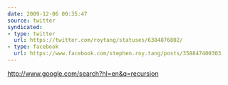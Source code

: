 ```yaml
---
date: 2009-12-06 00:35:47
source: twitter
syndicated:
- type: twitter
  url: https://twitter.com/roytang/statuses/6384876802/
- type: facebook
  url: https://www.facebook.com/stephen.roy.tang/posts/358847400303
---
```


http://www.google.com/search?hl=en&q=recursion